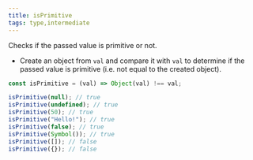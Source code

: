 ```yaml
---
title: isPrimitive
tags: type,intermediate
---
```


Checks if the passed value is primitive or not.

- Create an object from `val` and compare it with `val` to determine if the passed value is primitive (i.e. not equal to the created object).

```js
const isPrimitive = (val) => Object(val) !== val;
```

```js
isPrimitive(null); // true
isPrimitive(undefined); // true
isPrimitive(50); // true
isPrimitive("Hello!"); // true
isPrimitive(false); // true
isPrimitive(Symbol()); // true
isPrimitive([]); // false
isPrimitive({}); // false
```
